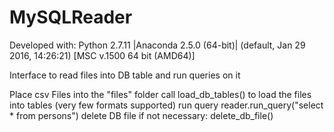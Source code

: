 MySQLReader
===================
Developed with:
Python 2.7.11 |Anaconda 2.5.0 (64-bit)| (default, Jan 29 2016, 14:26:21) [MSC v.1500 64 bit (AMD64)]


Interface to read files into DB table and run queries on it


Place csv Files into the "files" folder
call load_db_tables() to load the files into tables (very few formats supported)
run query reader.run_query("select * from persons")
delete DB file if not necessary: delete_db_file()